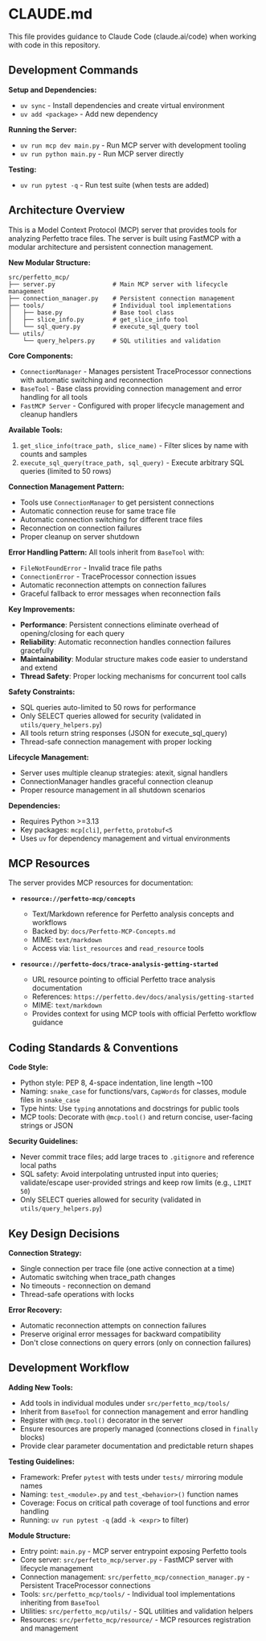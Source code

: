 # CLAUDE.md

This file provides guidance to Claude Code (claude.ai/code) when working with code in this repository.

## Development Commands

**Setup and Dependencies:**
- `uv sync` - Install dependencies and create virtual environment
- `uv add <package>` - Add new dependency

**Running the Server:**
- `uv run mcp dev main.py` - Run MCP server with development tooling
- `uv run python main.py` - Run MCP server directly

**Testing:**
- `uv run pytest -q` - Run test suite (when tests are added)

## Architecture Overview

This is a Model Context Protocol (MCP) server that provides tools for analyzing Perfetto trace files. The server is built using FastMCP with a modular architecture and persistent connection management.

**New Modular Structure:**
```
src/perfetto_mcp/
├── server.py                # Main MCP server with lifecycle management
├── connection_manager.py    # Persistent connection management
├── tools/                   # Individual tool implementations
│   ├── base.py              # Base tool class
│   ├── slice_info.py        # get_slice_info tool
│   └── sql_query.py         # execute_sql_query tool
└── utils/
    └── query_helpers.py     # SQL utilities and validation
```

**Core Components:**
- `ConnectionManager` - Manages persistent TraceProcessor connections with automatic switching and reconnection
- `BaseTool` - Base class providing connection management and error handling for all tools
- `FastMCP Server` - Configured with proper lifecycle management and cleanup handlers

**Available Tools:**
1. `get_slice_info(trace_path, slice_name)` - Filter slices by name with counts and samples  
2. `execute_sql_query(trace_path, sql_query)` - Execute arbitrary SQL queries (limited to 50 rows)

**Connection Management Pattern:**
- Tools use `ConnectionManager` to get persistent connections
- Automatic connection reuse for same trace file
- Automatic connection switching for different trace files
- Reconnection on connection failures
- Proper cleanup on server shutdown

**Error Handling Pattern:**
All tools inherit from `BaseTool` with:
- `FileNotFoundError` - Invalid trace file paths
- `ConnectionError` - TraceProcessor connection issues
- Automatic reconnection attempts on connection failures
- Graceful fallback to error messages when reconnection fails

**Key Improvements:**
- **Performance**: Persistent connections eliminate overhead of opening/closing for each query
- **Reliability**: Automatic reconnection handles connection failures gracefully
- **Maintainability**: Modular structure makes code easier to understand and extend
- **Thread Safety**: Proper locking mechanisms for concurrent tool calls

**Safety Constraints:**
- SQL queries auto-limited to 50 rows for performance
- Only SELECT queries allowed for security (validated in `utils/query_helpers.py`)
- All tools return string responses (JSON for execute_sql_query)
- Thread-safe connection management with proper locking

**Lifecycle Management:**
- Server uses multiple cleanup strategies: atexit, signal handlers
- ConnectionManager handles graceful connection cleanup
- Proper resource management in all shutdown scenarios

**Dependencies:**
- Requires Python >=3.13
- Key packages: `mcp[cli]`, `perfetto`, `protobuf<5`
- Uses `uv` for dependency management and virtual environments

## MCP Resources

The server provides MCP resources for documentation:

- **`resource://perfetto-mcp/concepts`**
  - Text/Markdown reference for Perfetto analysis concepts and workflows
  - Backed by: `docs/Perfetto-MCP-Concepts.md`
  - MIME: `text/markdown`
  - Access via: `list_resources` and `read_resource` tools

- **`resource://perfetto-docs/trace-analysis-getting-started`**
  - URL resource pointing to official Perfetto trace analysis documentation
  - References: `https://perfetto.dev/docs/analysis/getting-started`
  - MIME: `text/markdown`
  - Provides context for using MCP tools with official Perfetto workflow guidance

## Coding Standards & Conventions

**Code Style:**
- Python style: PEP 8, 4-space indentation, line length ~100
- Naming: `snake_case` for functions/vars, `CapWords` for classes, module files in `snake_case`
- Type hints: Use `typing` annotations and docstrings for public tools
- MCP tools: Decorate with `@mcp.tool()` and return concise, user-facing strings or JSON

**Security Guidelines:**
- Never commit trace files; add large traces to `.gitignore` and reference local paths
- SQL safety: Avoid interpolating untrusted input into queries; validate/escape user-provided strings and keep row limits (e.g., `LIMIT 50`)
- Only SELECT queries allowed for security (validated in `utils/query_helpers.py`)

## Key Design Decisions

**Connection Strategy:**
- Single connection per trace file (one active connection at a time)
- Automatic switching when trace_path changes
- No timeouts - reconnection on demand
- Thread-safe operations with locks

**Error Recovery:**
- Automatic reconnection attempts on connection failures
- Preserve original error messages for backward compatibility
- Don't close connections on query errors (only on connection failures)

## Development Workflow

**Adding New Tools:**
- Add tools in individual modules under `src/perfetto_mcp/tools/`
- Inherit from `BaseTool` for connection management and error handling
- Register with `@mcp.tool()` decorator in the server
- Ensure resources are properly managed (connections closed in `finally` blocks)
- Provide clear parameter documentation and predictable return shapes

**Testing Guidelines:**
- Framework: Prefer `pytest` with tests under `tests/` mirroring module names
- Naming: `test_<module>.py` and `test_<behavior>()` function names
- Coverage: Focus on critical path coverage of tool functions and error handling
- Running: `uv run pytest -q` (add `-k <expr>` to filter)

**Module Structure:**
- Entry point: `main.py` - MCP server entrypoint exposing Perfetto tools
- Core server: `src/perfetto_mcp/server.py` - FastMCP server with lifecycle management
- Connection management: `src/perfetto_mcp/connection_manager.py` - Persistent TraceProcessor connections
- Tools: `src/perfetto_mcp/tools/` - Individual tool implementations inheriting from `BaseTool`
- Utilities: `src/perfetto_mcp/utils/` - SQL utilities and validation helpers
- Resources: `src/perfetto_mcp/resource/` - MCP resources registration and management
